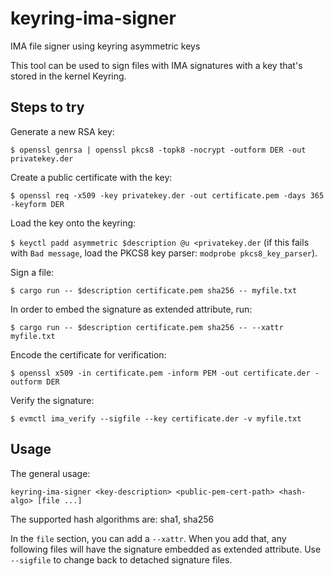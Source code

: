 # keyring-ima-signer
IMA file signer using keyring asymmetric keys

This tool can be used to sign files with IMA signatures with a key that's stored
in the kernel Keyring.

## Steps to try
Generate a new RSA key:

`$ openssl genrsa | openssl pkcs8 -topk8 -nocrypt -outform DER -out privatekey.der`

Create a public certificate with the key:

`$ openssl req -x509 -key privatekey.der -out certificate.pem -days 365 -keyform DER`

Load the key onto the keyring:

`$ keyctl padd asymmetric $description @u <privatekey.der`
(if this fails with `Bad message`, load the PKCS8 key parser: `modprobe pkcs8_key_parser`).

Sign a file:

`$ cargo run -- $description certificate.pem sha256 -- myfile.txt`

In order to embed the signature as extended attribute, run:

`$ cargo run -- $description certificate.pem sha256 -- --xattr myfile.txt`

Encode the certificate for verification:

`$ openssl x509 -in certificate.pem -inform PEM -out certificate.der -outform DER`

Verify the signature:

`$ evmctl ima_verify --sigfile --key certificate.der -v myfile.txt`


## Usage
The general usage:

`keyring-ima-signer <key-description> <public-pem-cert-path> <hash-algo> [file ...]`

The supported hash algorithms are: sha1, sha256

In the `file` section, you can add a `--xattr`. When you add that, any following files will have the signature embedded as extended attribute.
Use `--sigfile` to change back to detached signature files.
